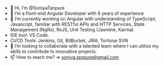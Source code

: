 - 👋 Hi, I’m @SoniyaTanpure
- 👀 I’m a front-end Angular Developer with 6 years of experience
- 🌱 I’m currently working on Angular with understanding of TypeScript, Javascript, familiar with RESTful APIs and HTTP Services, State Management (NgRx), RxJS, Unit Testing (Jasmine, Karma)
- IDE tool: VS Code.
- CI/CD Tools: Jenkins, Git, BitBucket, JIRA, Tortoise SVN
- 💞️ I’m looking to collaborate with a talented team where I can utilize my skills to contribute to innovative projects.
- 📫 How to reach me? => soniya.tanpure@gmail.com

<!---
SoniyaTanpure/SoniyaTanpure is a ✨ special ✨ repository because its `README.md` (this file) appears on your GitHub profile.
You can click the Preview link to take a look at your changes.
--->
